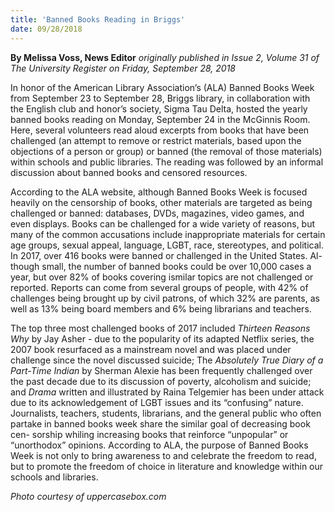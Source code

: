```yaml
---
title: 'Banned Books Reading in Briggs'
date: 09/28/2018
---
```


**By Melissa Voss, News Editor** _originally published in Issue 2, Volume 31 of The University Register on Friday, September 28, 2018_

In honor of the American Library Association’s (ALA) Banned Books Week from September 23 to September 28, Briggs library, in collaboration with the English club and honor’s society, Sigma Tau Delta, hosted the yearly banned books reading on Monday, September 24 in the McGinnis Room. Here, several volunteers read aloud excerpts from books that have been challenged (an attempt to remove or restrict materials, based upon the objections of a person or group) or banned (the removal of those materials) within schools and public libraries. The reading was followed by an informal discussion about banned books and censored resources. 

According to the ALA website, although Banned Books Week is focused heavily on the censorship of books, other materials are targeted as being challenged or banned: databases, DVDs, magazines, video games, and even displays. Books can be challenged for a wide variety of reasons, but many of the common accusations include inappropriate materials for certain age groups, sexual appeal, language, LGBT, race, stereotypes, and political. In 2017, over 416 books were banned or challenged in the United States. Al- though small, the number of banned books could be over 10,000 cases a year, but over 82% of books covering ismilar topics are not challenged or reported.  Reports can come from several groups of people, with 42% of challenges being brought up by civil patrons, of which 32% are parents, as well as 13% being board members and 6% being librarians and teachers.

The top three most challenged books of 2017 included _Thirteen Reasons Why_ by Jay Asher - due to the popularity of its adapted Netflix series, the 2007 book resurfaced as a mainstream novel and was placed under challenge since the novel discussed suicide; The _Absolutely True Diary of a Part-Time Indian_ by Sherman Alexie has been frequently challenged over the past decade due to its discussion of poverty, alcoholism and suicide; and _Drama_ written and illustrated by Raina Telgemier has been under attack due to its acknowledgement of LGBT issues and its “confusing” nature. Journalists, teachers, students, librarians, and the general public who often partake in banned books week share the similar goal of decreasing book cen- sorship whiling increasing books that reinforce “unpopular” or “unorthodox” opinions.  According to ALA, the purpose of Banned Books Week is not only to bring awareness to and celebrate the freedom to read, but to promote the freedom of choice in literature and knowledge within our schools and libraries.

_Photo courtesy of uppercasebox.com_